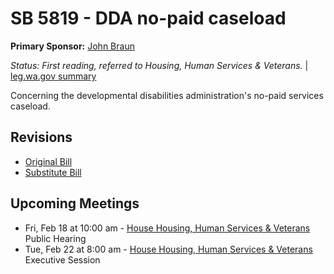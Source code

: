 # SB 5819 - DDA no-paid caseload
**Primary Sponsor:** [John Braun](/person/leg/john.braun.md)

*Status: First reading, referred to Housing, Human Services & Veterans.* | [leg.wa.gov summary](https://app.leg.wa.gov/billsummary?BillNumber=5819&Year=2021)

Concerning the developmental disabilities administration's no-paid services caseload.

## Revisions
* [Original Bill](1/)
* [Substitute Bill](S/)

## Upcoming Meetings
* Fri, Feb 18 at 10:00 am - [House Housing, Human Services & Veterans](/house/2021-22/HHSV/) Public Hearing
* Tue, Feb 22 at 8:00 am - [House Housing, Human Services & Veterans](/house/2021-22/HHSV/) Executive Session